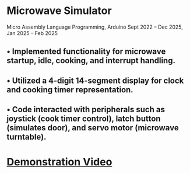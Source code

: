 # Microwave Simulator 
Micro Assembly Language Programming, Arduino Sept 2022 – Dec 2025, Jan 2025 – Feb 2025
## • Implemented functionality for microwave startup, idle, cooking, and interrupt handling.
## • Utilized a 4-digit 14-segment display for clock and cooking timer representation.
## • Code interacted with peripherals such as joystick (cook timer control), latch button (simulates door), and servo motor (microwave turntable).
# [Demonstration Video](https://youtu.be/SvWDHkN7wGg?si=fzC2Xc3tMVdMv18o)
